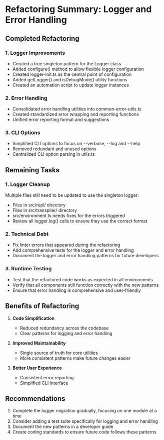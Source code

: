 # Refactoring Summary: Logger and Error Handling

## Completed Refactoring

### 1. Logger Improvements
- Created a true singleton pattern for the Logger class
- Added configure() method to allow flexible logger configuration
- Created logger-init.ts as the central point of configuration
- Added getLogger() and isDebugMode() utility functions
- Created an automation script to update logger instances

### 2. Error Handling
- Consolidated error handling utilities into common-error-utils.ts
- Created standardized error wrapping and reporting functions
- Unified error reporting format and suggestions

### 3. CLI Options
- Simplified CLI options to focus on --verbose, --log and --help
- Removed redundant and unused options
- Centralized CLI option parsing in utils.ts

## Remaining Tasks

### 1. Logger Cleanup
Multiple files still need to be updated to use the singleton logger:
- Files in src/repl/ directory
- Files in src/transpiler/ directory
- src/environment.ts needs fixes for the errors triggered
- Review all logger.log() calls to ensure they use the correct format
  
### 2. Technical Debt
- Fix linter errors that appeared during the refactoring
- Add comprehensive tests for the logger and error handling
- Document the logger and error handling patterns for future developers

### 3. Runtime Testing
- Test that the refactored code works as expected in all environments
- Verify that all components still function correctly with the new patterns
- Ensure that error handling is comprehensive and user-friendly

## Benefits of Refactoring

1. **Code Simplification**
   - Reduced redundancy across the codebase
   - Clear patterns for logging and error handling

2. **Improved Maintainability**
   - Single source of truth for core utilities
   - More consistent patterns make future changes easier

3. **Better User Experience**
   - Consistent error reporting
   - Simplified CLI interface

## Recommendations

1. Complete the logger migration gradually, focusing on one module at a time
2. Consider adding a test suite specifically for logging and error handling
3. Document the new patterns in a developer guide
4. Create coding standards to ensure future code follows these patterns 